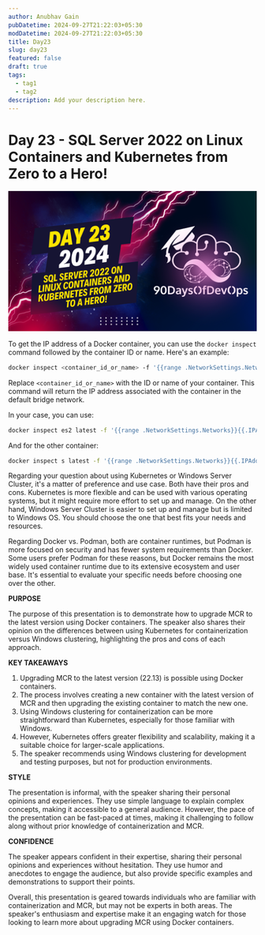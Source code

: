 ```yaml
---
author: Anubhav Gain
pubDatetime: 2024-09-27T21:22:03+05:30
modDatetime: 2024-09-27T21:22:03+05:30
title: Day23
slug: day23
featured: false
draft: true
tags:
  - tag1
  - tag2
description: Add your description here.
---
```


# Day 23 - SQL Server 2022 on Linux Containers and Kubernetes from Zero to a Hero!

[![Watch the video](thumbnails/day23.png)](https://www.youtube.com/watch?v=BgttLzkzNBs)

To get the IP address of a Docker container, you can use the `docker inspect` command followed by the container ID or name. Here's an example:

```bash
docker inspect <container_id_or_name> -f '{{range .NetworkSettings.Networks}}{{.IPAddress}} {{end}}'
```

Replace `<container_id_or_name>` with the ID or name of your container. This command will return the IP address associated with the container in the default bridge network.

In your case, you can use:

```bash
docker inspect es2 latest -f '{{range .NetworkSettings.Networks}}{{.IPAddress}} {{end}}'
```

And for the other container:

```bash
docker inspect s latest -f '{{range .NetworkSettings.Networks}}{{.IPAddress}} {{end}}'
```

Regarding your question about using Kubernetes or Windows Server Cluster, it's a matter of preference and use case. Both have their pros and cons. Kubernetes is more flexible and can be used with various operating systems, but it might require more effort to set up and manage. On the other hand, Windows Server Cluster is easier to set up and manage but is limited to Windows OS. You should choose the one that best fits your needs and resources.

Regarding Docker vs. Podman, both are container runtimes, but Podman is more focused on security and has fewer system requirements than Docker. Some users prefer Podman for these reasons, but Docker remains the most widely used container runtime due to its extensive ecosystem and user base. It's essential to evaluate your specific needs before choosing one over the other.

**PURPOSE**

The purpose of this presentation is to demonstrate how to upgrade MCR to the latest version using Docker containers. The speaker also shares their opinion on the differences between using Kubernetes for containerization versus Windows clustering, highlighting the pros and cons of each approach.

**KEY TAKEAWAYS**

1. Upgrading MCR to the latest version (22.13) is possible using Docker containers.
2. The process involves creating a new container with the latest version of MCR and then upgrading the existing container to match the new one.
3. Using Windows clustering for containerization can be more straightforward than Kubernetes, especially for those familiar with Windows.
4. However, Kubernetes offers greater flexibility and scalability, making it a suitable choice for larger-scale applications.
5. The speaker recommends using Windows clustering for development and testing purposes, but not for production environments.

**STYLE**

The presentation is informal, with the speaker sharing their personal opinions and experiences. They use simple language to explain complex concepts, making it accessible to a general audience. However, the pace of the presentation can be fast-paced at times, making it challenging to follow along without prior knowledge of containerization and MCR.

**CONFIDENCE**

The speaker appears confident in their expertise, sharing their personal opinions and experiences without hesitation. They use humor and anecdotes to engage the audience, but also provide specific examples and demonstrations to support their points.

Overall, this presentation is geared towards individuals who are familiar with containerization and MCR, but may not be experts in both areas. The speaker's enthusiasm and expertise make it an engaging watch for those looking to learn more about upgrading MCR using Docker containers.

